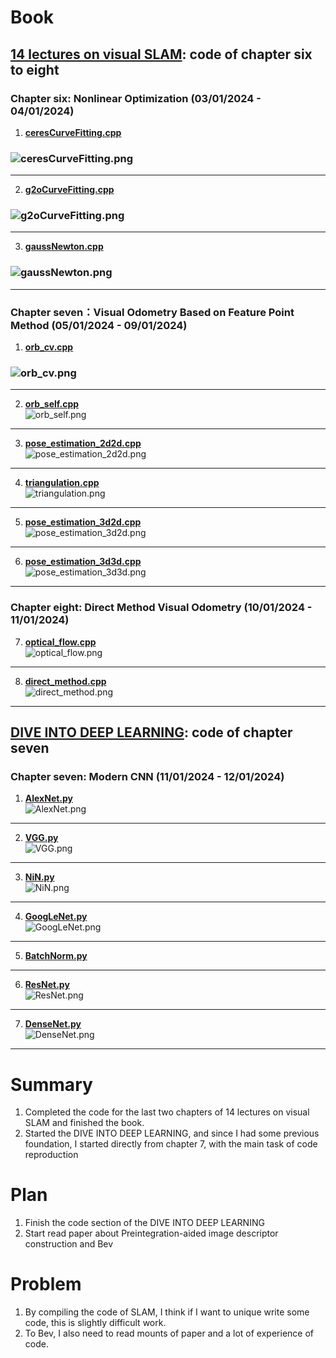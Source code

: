 # Book
## [14 lectures on visual SLAM](https://github.com/zhangx297/14_lectures_on_visual_SLAM): code of chapter six to eight
### Chapter six: Nonlinear Optimization (03/01/2024 - 04/01/2024)
1. **[ceresCurveFitting.cpp](https://github.com/zhangx297/14_lectures_on_visual_SLAM/blob/main/lecture_6/ceresCurveFitting.cpp)** 

### ![ceresCurveFitting.png](https://github.com/zhangx297/14_lectures_on_visual_SLAM/blob/main/lecture_6/ceresCurveFitting.png)
-------------------------------
2. **[g2oCurveFitting.cpp](https://github.com/zhangx297/14_lectures_on_visual_SLAM/blob/main/lecture_6/g2oCurveFitting.cpp)**  

### ![g2oCurveFitting.png](https://github.com/zhangx297/14_lectures_on_visual_SLAM/blob/main/lecture_6/g2oCurveFitting.png)
-------------------------------
3. **[gaussNewton.cpp](https://github.com/zhangx297/14_lectures_on_visual_SLAM/blob/main/lecture_6/gaussNewton.cpp)**

### ![gaussNewton.png](https://github.com/zhangx297/14_lectures_on_visual_SLAM/blob/main/lecture_6/gaussNewton.png)
-------------------------------

### Chapter seven：Visual Odometry Based on Feature Point Method (05/01/2024 - 09/01/2024)
1. **[orb_cv.cpp](https://github.com/zhangx297/14_lectures_on_visual_SLAM/blob/main/lecture_7/orb_cv.cpp)**  

### ![orb_cv.png](https://github.com/zhangx297/14_lectures_on_visual_SLAM/blob/main/lecture_7/orb_cv.png)
-------------------------------
2. **[orb_self.cpp](https://github.com/zhangx297/14_lectures_on_visual_SLAM/blob/main/lecture_7/orb_self.cpp)**  
![orb_self.png](https://github.com/zhangx297/14_lectures_on_visual_SLAM/blob/main/lecture_7/orb_self.png)
-------------------------------
3. **[pose_estimation_2d2d.cpp](https://github.com/zhangx297/14_lectures_on_visual_SLAM/blob/main/lecture_7/pose_estimation_2d2d.cpp)**  
![pose_estimation_2d2d.png](https://github.com/zhangx297/14_lectures_on_visual_SLAM/blob/main/lecture_7/pose_estimation_2d2d.png)
-------------------------------
4. **[triangulation.cpp](https://github.com/zhangx297/14_lectures_on_visual_SLAM/blob/main/lecture_7/pose_estimation_2d2d.cpp)**  
![triangulation.png](https://github.com/zhangx297/14_lectures_on_visual_SLAM/blob/main/lecture_7/triangulation.png)
-------------------------------
5. **[pose_estimation_3d2d.cpp](https://github.com/zhangx297/14_lectures_on_visual_SLAM/blob/main/lecture_7/pose_estimation_3d2d.cpp)**  
![pose_estimation_3d2d.png](https://github.com/zhangx297/14_lectures_on_visual_SLAM/blob/main/lecture_7/pose_estimation_3d2d.png)
-------------------------------
6. **[pose_estimation_3d3d.cpp](https://github.com/zhangx297/14_lectures_on_visual_SLAM/blob/main/lecture_7/pose_estimation_3d3d.cpp)**  
![pose_estimation_3d3d.png](https://github.com/zhangx297/14_lectures_on_visual_SLAM/blob/main/lecture_7/pose_estimation_3d3d.png)
-------------------------------
### Chapter eight: Direct Method Visual Odometry (10/01/2024 - 11/01/2024)
7. **[optical_flow.cpp](https://github.com/zhangx297/14_lectures_on_visual_SLAM/blob/main/lecture_8/optical_flow.cpp)**  
![optical_flow.png](https://github.com/zhangx297/14_lectures_on_visual_SLAM/blob/main/lecture_8/optical_flow.png)
-------------------------------
8. **[direct_method.cpp](https://github.com/zhangx297/14_lectures_on_visual_SLAM/blob/main/lecture_8/direct_method.cpp)**  
![direct_method.png](https://github.com/zhangx297/14_lectures_on_visual_SLAM/blob/main/lecture_8/direct_method.png)
-------------------------------
## [DIVE INTO DEEP LEARNING](https://github.com/zhangx297/DIVE-INTO-DEEP-LEARNING): code of chapter seven
### Chapter seven: Modern CNN (11/01/2024 - 12/01/2024)
1. **[AlexNet.py](https://github.com/zhangx297/DIVE-INTO-DEEP-LEARNING/blob/main/lecture_7/AlexNet.py)**  
![AlexNet.png](https://github.com/zhangx297/DIVE-INTO-DEEP-LEARNING/blob/main/lecture_7/AlexNet.png)
-------------------------------
2. **[VGG.py](https://github.com/zhangx297/DIVE-INTO-DEEP-LEARNING/blob/main/lecture_7/AlexNet.py)**  
![VGG.png](https://github.com/zhangx297/DIVE-INTO-DEEP-LEARNING/blob/main/lecture_7/VGG.png)
-------------------------------
3. **[NiN.py](https://github.com/zhangx297/DIVE-INTO-DEEP-LEARNING/blob/main/lecture_7/NiN.py)**  
![NiN.png](https://github.com/zhangx297/DIVE-INTO-DEEP-LEARNING/blob/main/lecture_7/NiN.png)
-------------------------------
4. **[GoogLeNet.py](https://github.com/zhangx297/DIVE-INTO-DEEP-LEARNING/blob/main/lecture_7/GoogLeNet.py)**  
![GoogLeNet.png](https://github.com/zhangx297/DIVE-INTO-DEEP-LEARNING/blob/main/lecture_7/GoogLeNet.png)
-------------------------------
5. **[BatchNorm.py](https://github.com/zhangx297/DIVE-INTO-DEEP-LEARNING/blob/main/lecture_7/BN.py)**  
-------------------------------
6. **[ResNet.py](https://github.com/zhangx297/DIVE-INTO-DEEP-LEARNING/blob/main/lecture_7/ResNet.py)**  
![ResNet.png](https://github.com/zhangx297/DIVE-INTO-DEEP-LEARNING/blob/main/lecture_7/ResNet.png)
-------------------------------
7. **[DenseNet.py](https://github.com/zhangx297/DIVE-INTO-DEEP-LEARNING/blob/main/lecture_7/DenseNet.py)**  
![DenseNet.png](https://github.com/zhangx297/DIVE-INTO-DEEP-LEARNING/blob/main/lecture_7/DenseNet.png)
-------------------------------
# Summary
1. Completed the code for the last two chapters of 14 lectures on visual SLAM and finished the book.
2. Started the DIVE INTO DEEP LEARNING, and since I had some previous foundation, I started directly from chapter 7, with the main task of code reproduction
# Plan
1. Finish the code section of the DIVE INTO DEEP LEARNING
2. Start read paper about Preintegration-aided image descriptor construction and Bev
# Problem
1. By compiling the code of SLAM, I think if I want to unique write some code, this is slightly difficult work.
2. To Bev, I also need to read mounts of paper and a lot of experience of code. 